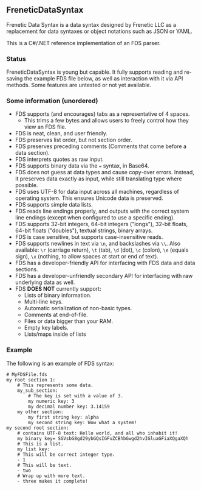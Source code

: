 FreneticDataSyntax
------------------

Frenetic Data Syntax is a data syntax designed by Frenetic LLC as a replacement for data syntaxes or object notations such as JSON or YAML.

This is a C#/.NET reference implementation of an FDS parser.

### Status

FreneticDataSyntax is young but capable. It fully supports reading and re-saving the example FDS file below, as well as interaction with it via API methods. Some features are untested or not yet available.

### Some information (unordered)

- FDS supports (and encourages) tabs as a representative of 4 spaces.
	- This trims a few bytes and allows users to freely control how they view an FDS file.
- FDS is neat, clean, and user friendly.
- FDS preserves list order, but not section order.
- FDS preserves preceding comments (Comments that come before a data section).
- FDS interprets quotes as raw input.
- FDS supports binary data via the `=` syntax, in Base64.
- FDS does not guess at data types and cause copy-over errors. Instead, it preserves data exactly as input, while still translating type where possible.
- FDS uses UTF-8 for data input across all machines, regardless of operating system. This ensures Unicode data is preserved.
- FDS supports simple data lists.
- FDS reads line endings properly, and outputs with the correct system line endings (except when configured to use a specific ending).
- FDS supports 32-bit integers, 64-bit integers ("longs"), 32-bit floats, 64-bit floats ("doubles"), textual strings, binary arrays.
- FDS is case sensitive, but supports case-insensitive reads.
- FDS supports newlines in text via `\n`, and backslashes via `\\`. Also available: `\r` (carriage return), `\t` (tab), `\d` (dot), `\c` (colon), `\e` (equals sign), `\x` (nothing, to allow spaces at start or end of text).
- FDS has a developer-friendly API for interfacing with FDS data and data sections.
- FDS has a developer-unfriendly secondary API for interfacing with raw underlying data as well.
- FDS **DOES NOT** currently support:
	- Lists of binary information.
	- Multi-line keys.
	- Automatic serialization of non-basic types.
	- Comments at end-of-file.
	- Files or data bigger than your RAM.
	- Empty key labels.
	- Lists/maps inside of lists

### Example

The following is an example of FDS syntax:

```fds
# MyFDSFile.fds
my root section 1:
    # This represents some data.
    my_sub_section:
        # The key is set with a value of 3.
        my numeric key: 3
        my decimal number key: 3.14159
    my other section:
        my first string key: alpha
        my second string key: Wow what a system!
my second root section:
    # contains UTF-8 text: Hello world, and all who inhabit it!
    my binary key= SGVsbG8gd29ybGQsIGFuZCBhbGwgd2hvIGluaGFiaXQgaXQh
	# This is a list.
    my list key:
	# This will be correct integer type.
    - 1
	# This will be text.
    - two
	# Wrap up with more text.
    - three makes it complete!
```
